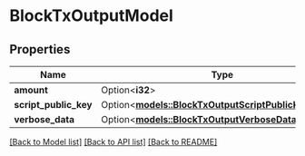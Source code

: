 # BlockTxOutputModel

## Properties

Name | Type | Description | Notes
------------ | ------------- | ------------- | -------------
**amount** | Option<**i32**> |  | [optional]
**script_public_key** | Option<[**models::BlockTxOutputScriptPublicKeyModel**](BlockTxOutputScriptPublicKeyModel.md)> |  | [optional]
**verbose_data** | Option<[**models::BlockTxOutputVerboseDataModel**](BlockTxOutputVerboseDataModel.md)> |  | [optional]

[[Back to Model list]](../README.md#documentation-for-models) [[Back to API list]](../README.md#documentation-for-api-endpoints) [[Back to README]](../README.md)



